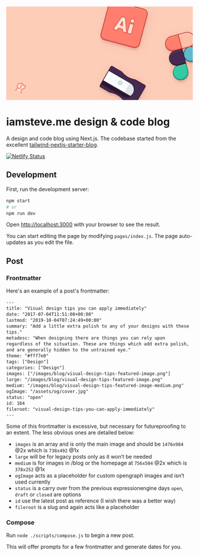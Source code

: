 ![iamsteve.me banner](/public/images/twitter-card.png)

# iamsteve.me design & code blog
A design and code blog using Next.js. The codebase started from the excellent [tailwind-nextjs-starter-blog](https://github.com/timlrx/tailwind-nextjs-starter-blog).

[![Netlify Status](https://api.netlify.com/api/v1/badges/520edf5b-5787-4b69-a2f0-7ae1efdc3df3/deploy-status)](https://app.netlify.com/sites/iamsteve/deploys)

## Development
First, run the development server:

```bash
npm start
# or
npm run dev
```

Open [http://localhost:3000](http://localhost:3000) with your browser to see the result.

You can start editing the page by modifying `pages/index.js`. The page auto-updates as you edit the file.

## Post

### Frontmatter
Here's an example of a post's frontmatter:

```
---
title: "Visual design tips you can apply immediately"
date: "2017-07-04T11:51:00+00:00"
lastmod: "2019-10-04T07:24:49+00:00"
summary: "Add a little extra polish to any of your designs with these tips."
metadesc: "When designing there are things you can rely upon regardless of the situation. These are things which add extra polish, and are generally hidden to the untrained eye."
theme: "#fff7e0"
tags: ["Design"]
categories: ["Design"]
images: ["/images/blog/visual-design-tips-featured-image.png"]
large: "/images/blog/visual-design-tips-featured-image.png"
medium: "/images/blog/visual-design-tips-featured-image-medium.png"
ogImage: "/assets/og/cover.jpg"
status: "open"
id: 164
fileroot: "visual-design-tips-you-can-apply-immediately"
---
```

Some of this frontmatter is excessive, but necessary for futureproofing to an extent. The less obvious ones are detailed below:

- `images` is an array and is only the main image and should be `1476x984` @2x which is `738x492` @1x
- `large` will be for legacy posts only as it won’t be needed
- `medium` is for images in /blog or the homepage at `756x504` @2x which is `378x252` @1x
- `ogImage` acts as a placeholder for custom opengraph images and isn’t used currently
- `status` is a carry over from the previous expressionengine days `open`, `draft` or `closed` are options
- `id` use the latest post as reference (I wish there was a better way)
- `fileroot` is a slug and again acts like a placeholder

### Compose

Run `node ./scripts/compose.js` to begin a new post.

This will offer prompts for a few frontmatter and generate dates for you.
